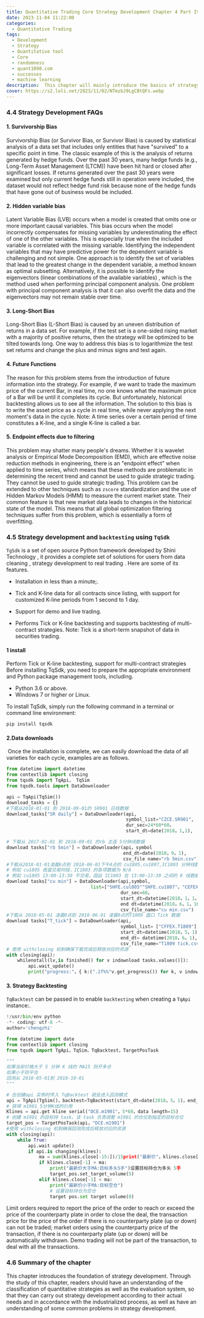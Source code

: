 ```yaml
---
title: Quantitative Trading Core Strategy Development Chapter 4 Part IV
date: 2023-11-04 11:22:00
categories:
  - Quantitative Trading
tags:
  - Development 
  - Strategy
  - Quantitative tool
  - Core
  - randomness
  - quant1098.com
  - successes
  - machine learning
description:  This chapter will mainly introduce the basics of strategy development, including Introduction to common types of strategies; Common strategy evaluation indicators; Strategy development process; Frequently asked questions about strategy development; Strategy development and backtesting using TqSdk.
cover: https://s2.loli.net/2023/11/02/NTmzbJ9LgCBtQFs.webp
---
```

### 4.4 Strategy Development FAQs
#### 1. Survivorship Bias
Survivorship Bias (or Survivor Bias, or Survivor Bias) is caused by statistical analysis of a data set that includes only entities that have "survived" to a specific point in time. The classic example of this is the analysis of returns generated by hedge funds. Over the past 30 years, many hedge funds (e.g., Long-Term Asset Management (LTCM)) have been hit hard or closed after significant losses. If returns generated over the past 30 years were examined but only current hedge funds still in operation were included, the dataset would not reflect hedge fund risk because none of the hedge funds that have gone out of business would be included.
#### 2. Hidden variable bias
Latent Variable Bias (LVB) occurs when a model is created that omits one or more important causal variables. This bias occurs when the model incorrectly compensates for missing variables by underestimating the effect of one of the other variables. This is especially true when the included variable is correlated with the missing variable. Identifying the independent variables that may have predictive power for the dependent variable is challenging and not simple. One approach is to identify the set of variables that lead to the greatest change in the dependent variable, a method known as optimal subsetting. Alternatively, it is possible to identify the eigenvectors (linear combinations of the available variables) , which is the method used when performing principal component analysis. One problem with principal component analysis is that it can also overfit the data and the eigenvectors may not remain stable over time.
#### 3. Long-Short Bias
Long-Short Bias (L-Short Bias) is caused by an uneven distribution of returns in a data set. For example, if the test set is a one-sided rising market with a majority of positive returns, then the strategy will be optimized to be tilted towards long. One way to address this bias is to logarithmize the test set returns and change the plus and minus signs and test again.
#### 4. Future Functions
The reason for this problem stems from the introduction of future information into the strategy. For example, if we want to trade the maximum price of the current Bar, in real time, no one knows what the maximum price of a Bar will be until it completes its cycle. But unfortunately, historical backtesting allows us to see all the information. The solution to this bias is to write the asset price as a cycle in real time, while never applying the next moment's data in the cycle. Note: A time series over a certain period of time constitutes a K-line, and a single K-line is called a bar.
#### 5. Endpoint effects due to filtering
This problem may shatter many people's dreams. Whether it is wavelet analysis or Empirical Mode Decomposition (EMD), which are effective noise reduction methods in engineering, there is an "endpoint effect" when applied to time series, which means that these methods are problematic in determining the recent trend and cannot be used to guide strategic trading. They cannot be used to guide strategic trading. This problem can be extended to other techniques such as `zscore` standardization and the use of Hidden Markov Models (HMM) to measure the current market state. Their common feature is that new market data leads to changes in the historical state of the model. This means that all global optimization filtering techniques suffer from this problem, which is essentially a form of overfitting.


### 4.5 Strategy development and `backtesting` using `TqSdk`

`TgSdk` is a set of open source Python framework developed by Shini Technology , it provides a complete set of solutions for users from data cleaning , strategy development to real trading . Here are some of its features.

- Installation in less than a minute;.

- Tick and K-line data for all contracts since listing, with support for customized K-line periods from 1 second to 1 day.

- Support for demo and live trading.

- Performs Tick or K-line backtesting and supports backtesting of multi-contract strategies.
  Note: Tick is a short-term snapshot of data in securities trading.
  
  

#### 1 install
 Perform Tick or K-line backtesting, support for multi-contract strategies Before installing TqSdk, you need to prepare the appropriate environment and Python package management tools, including.

- Python 3.6 or above.
- Windows 7 or higher or Linux.
  

To install TqSdk, simply run the following command in a terminal or command line environment:

```python
pip install tqsdk
```

#### 2.Data downloads
​    Once the installation is complete, we can easily download the data of all varieties for each cycle, examples are as follows.

```python
from datetime import datetime
from contextlib import closing
from tqsdk import TqApi， TqSim
from tqsdk.tools import DataDownloader

api = TqApi(TqSim())
download_tasks = {} 
#下载从2018-01-01 到 2018-09-01的 SR901 日线数据
download_tasks["SR daily"] = DataDownloader(api, 
                                            symbol_list="CZCE.SR901",
                                            dur_sec=24*60*60，
                                            start_dt=date(2018，1,1),                                                           end_dt=date(2018，9，1),                                                           csv_file_name="SR901 daily.csv")

# 下载从 2017-01-01 到 2018-09-01 的rb 主连 5分钟线数据
download tasks["rb 5min"] = DataDownloader(api，symbol                                                                        list="KQ.m@SHFE.rb",dur_sec=5*60，                                                  start_dt=date(2017，1，1),
                                           end_dt=date(2018，9，1),
                                           csv_file name="rb 5min.csv")
#下载从2018-01-01凌晨6点到 2018-06-01下午4点的 cu1805,cu1807,IC1803 分钟线数据，所有数据按 cu1805 的时间对齐
# 例如 cu1805 夜盘交易时段，IC1803 的各项数据为 N/A
# 例如 cu1805 13:00-13:30 不交易，因此 IC1803 在 13:00-13:30 之间的 K 线数据会被跳过
download tasks["cu min"] = DataDownloader(api,symbol,
                               list=["SHFE.cul805""SHFE.cu1807"，"CEFEX.IC1803"]，
                                          dur_sec=60，
                                          start_dt=datetime(2018，1，1，60 ,0)，
                                          end dt=datetime(2018，6，1，16，0，0), 
                                          csv_file_name="cu min.csv")
#下载从 2018-05-01 凌晨0点到 2018-06-01 凌晨0点的T1809 盘口 Tick 数据
download tasks["T_tick"] = DataDownloader(api, 
                                          symbol_list= ["CFFEX.T1809"],                                                     dur_sec=0,
                                          start_dt=datetime(2018，5，1),
                                          end_dt= datetime(2018，6，1),
                                          csv_file_name="T1809 tick.csv")
# 使用 withclosing 机制确保下载完成后释放对应的资源
with closing(api):
    whilenotall(lv,is finished() for v indownload tasks.values()]):
        api.wait_update()
        print("progress:"，{ k:(".2f%%"v.get_progress()) for k, v indownload tasks.items() })
```


#### 3. Strategy Backtesting

`TqBacktest` can be passed in to enable `backtesting` when creating a `TqApi` instance:.

```python
!/usr/bin/env python 
-*- coding: utf-8 -*-
author='chengzhi'

from datetime import date
from contextlib import closing
from tqsdk import TgApi，TqSim，TqBacktest，TargetPosTask

"""
如果当前价格大于 5 分钟 K 线的 MA15 则开多仓
如果小于则平仓
回测从 2018-05-01到 2018-10-01
"""

# 在创建api 实例时传入 TqBacktest 就会进入回测模式
api = TgApi(TgSim()，backtest=TqBacktest(start_dt=date(2018，5，1)，end_dt= date(2018，10，1)))
# 获得 m1901 5分钟K线的引用
Klines = api.get kline serial("DCE.m1901"，5*60，data length=15)
# 创建 m1901 的目标持 task，该 task 负责调整 m1901 的仓位到指定的目标仓位
target_pos = TargetPosTask(api，"DCE.m1901")
#使用 withclosing 机制确保回测完成后释放对应的资源
with closing(api):
    while True:
        api.wait update()
        if api.is changing(klines):
            ma = sum(klines.close[-15:])/15print("最新价"，klines.close[-1]，"MA"，ma)
            if klines.close[-1] > ma:
                print("最新价大于MA:目标多头5手")设置目标持仓为多头 5手
                target_pos.set_target_volume(5)
            elif klines.close[-1] < ma:
                print("最新价小于MA:目标空仓")
                # 设置目标持仓为空仓
                target pos.set target volume(0)
```

Limit orders required to report the price of the order to reach or exceed the price of the counterparty plate in order to close the deal, the transaction price for the price of the order if there is no counterparty plate (up or down) can not be traded; market orders using the counterparty price of the transaction, if there is no counterparty plate (up or down) will be automatically withdrawn. Demo trading will not be part of the transaction, to deal with all the transactions.
### 4.6 Summary of the chapter
This chapter introduces the foundation of strategy development. Through the study of this chapter, readers should have an understanding of the classification of quantitative strategies as well as the evaluation system, so that they can carry out strategy development according to their actual needs and in accordance with the industrialized process, as well as have an understanding of some common problems in strategy development.